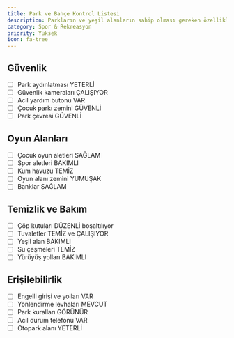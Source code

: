 ```yaml
---
title: Park ve Bahçe Kontrol Listesi
description: Parkların ve yeşil alanların sahip olması gereken özellikler
category: Spor & Rekreasyon
priority: Yüksek
icon: fa-tree
---
```


## Güvenlik

- [ ] Park aydınlatması YETERLİ
- [ ] Güvenlik kameraları ÇALIŞIYOR
- [ ] Acil yardım butonu VAR
- [ ] Çocuk parkı zemini GÜVENLİ
- [ ] Park çevresi GÜVENLİ

## Oyun Alanları

- [ ] Çocuk oyun aletleri SAĞLAM
- [ ] Spor aletleri BAKIMLI
- [ ] Kum havuzu TEMİZ
- [ ] Oyun alanı zemini YUMUŞAK
- [ ] Banklar SAĞLAM

## Temizlik ve Bakım

- [ ] Çöp kutuları DÜZENLİ boşaltılıyor
- [ ] Tuvaletler TEMİZ ve ÇALIŞIYOR
- [ ] Yeşil alan BAKIMLI
- [ ] Su çeşmeleri TEMİZ
- [ ] Yürüyüş yolları BAKIMLI

## Erişilebilirlik

- [ ] Engelli girişi ve yolları VAR
- [ ] Yönlendirme levhaları MEVCUT
- [ ] Park kuralları GÖRÜNÜR
- [ ] Acil durum telefonu VAR
- [ ] Otopark alanı YETERLİ
